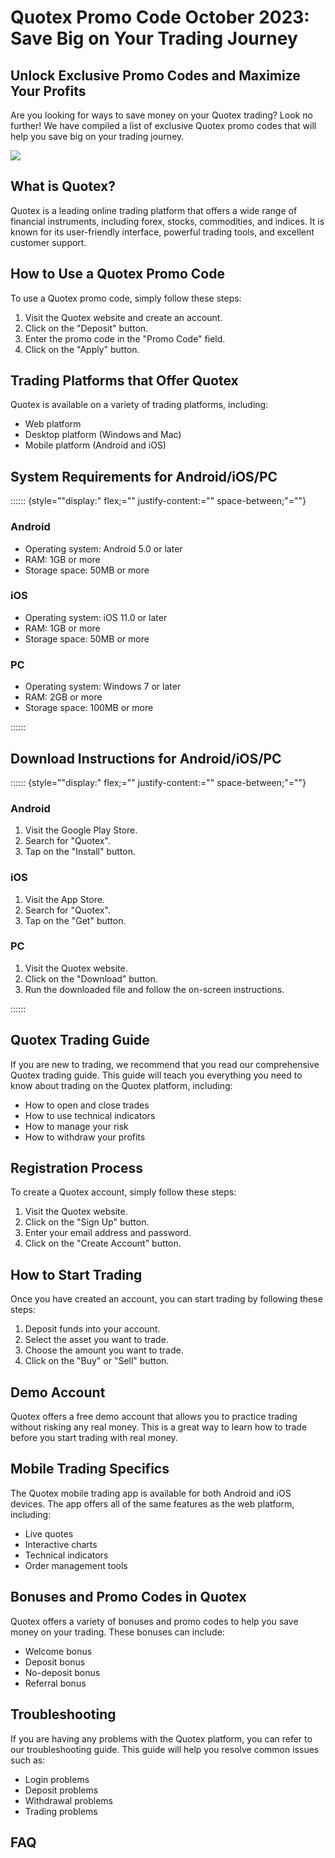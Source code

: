 # Quotex Promo Code October 2023: Save Big on Your Trading Journey

## Unlock Exclusive Promo Codes and Maximize Your Profits

Are you looking for ways to save money on your Quotex trading? Look no
further! We have compiled a list of exclusive Quotex promo codes that
will help you save big on your trading journey.

[![](https://static.quotex.io/files/4_en/300_250.jpg)](https://traff.sbs/brokerqxlid)

## What is Quotex?

Quotex is a leading online trading platform that offers a wide range of
financial instruments, including forex, stocks, commodities, and
indices. It is known for its user-friendly interface, powerful trading
tools, and excellent customer support.

## How to Use a Quotex Promo Code

To use a Quotex promo code, simply follow these steps:

1.  Visit the Quotex website and create an account.
2.  Click on the "Deposit" button.
3.  Enter the promo code in the "Promo Code" field.
4.  Click on the "Apply" button.

## Trading Platforms that Offer Quotex

Quotex is available on a variety of trading platforms, including:

-   Web platform
-   Desktop platform (Windows and Mac)
-   Mobile platform (Android and iOS)

## System Requirements for Android/iOS/PC

:::::: {style=""display:" flex;="" justify-content:="" space-between;"=""}



### Android

-   Operating system: Android 5.0 or later
-   RAM: 1GB or more
-   Storage space: 50MB or more







### iOS

-   Operating system: iOS 11.0 or later
-   RAM: 1GB or more
-   Storage space: 50MB or more







### PC

-   Operating system: Windows 7 or later
-   RAM: 2GB or more
-   Storage space: 100MB or more



::::::

## Download Instructions for Android/iOS/PC

:::::: {style=""display:" flex;="" justify-content:="" space-between;"=""}



### Android

1.  Visit the Google Play Store.
2.  Search for "Quotex".
3.  Tap on the "Install" button.







### iOS

1.  Visit the App Store.
2.  Search for "Quotex".
3.  Tap on the "Get" button.







### PC

1.  Visit the Quotex website.
2.  Click on the "Download" button.
3.  Run the downloaded file and follow the on-screen instructions.



::::::

## Quotex Trading Guide

If you are new to trading, we recommend that you read our comprehensive
Quotex trading guide. This guide will teach you everything you need to
know about trading on the Quotex platform, including:

-   How to open and close trades
-   How to use technical indicators
-   How to manage your risk
-   How to withdraw your profits

## Registration Process

To create a Quotex account, simply follow these steps:

1.  Visit the Quotex website.
2.  Click on the "Sign Up" button.
3.  Enter your email address and password.
4.  Click on the "Create Account" button.

## How to Start Trading

Once you have created an account, you can start trading by following
these steps:

1.  Deposit funds into your account.
2.  Select the asset you want to trade.
3.  Choose the amount you want to trade.
4.  Click on the "Buy" or "Sell" button.

## Demo Account

Quotex offers a free demo account that allows you to practice trading
without risking any real money. This is a great way to learn how to
trade before you start trading with real money.

## Mobile Trading Specifics

The Quotex mobile trading app is available for both Android and iOS
devices. The app offers all of the same features as the web platform,
including:

-   Live quotes
-   Interactive charts
-   Technical indicators
-   Order management tools

## Bonuses and Promo Codes in Quotex

Quotex offers a variety of bonuses and promo codes to help you save
money on your trading. These bonuses can include:

-   Welcome bonus
-   Deposit bonus
-   No-deposit bonus
-   Referral bonus

## Troubleshooting

If you are having any problems with the Quotex platform, you can refer
to our troubleshooting guide. This guide will help you resolve common
issues such as:

-   Login problems
-   Deposit problems
-   Withdrawal problems
-   Trading problems

## FAQ

